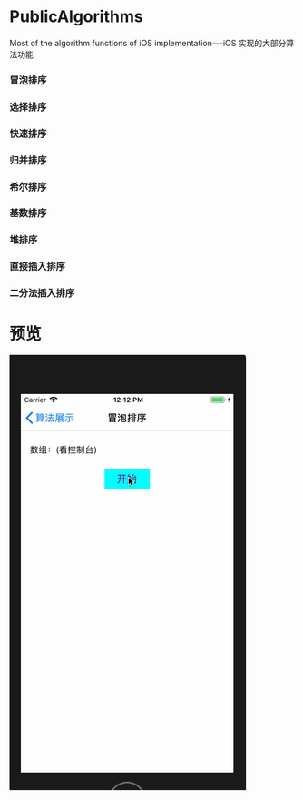 # PublicAlgorithms
Most of the algorithm functions of iOS implementation---iOS  实现的大部分算法功能

### 冒泡排序
### 选择排序
### 快速排序
### 归并排序
### 希尔排序
### 基数排序
### 堆排序
### 直接插入排序
### 二分法插入排序


# 预览

![](https://github.com/HatsuneMikuV/PublicAlgorithms/blob/master/sort.gif)
